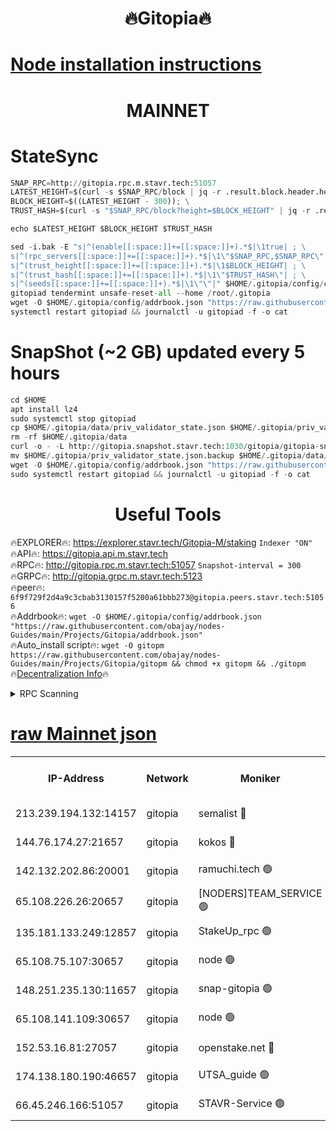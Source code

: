 <h1 align="center"> 🔥Gitopia🔥</h1>

[Node installation instructions](https://github.com/obajay/nodes-Guides/tree/main/Projects/Gitopia)
=

<h1 align="center"> MAINNET</h1>

# StateSync
```python
SNAP_RPC=http://gitopia.rpc.m.stavr.tech:51057
LATEST_HEIGHT=$(curl -s $SNAP_RPC/block | jq -r .result.block.header.height); \
BLOCK_HEIGHT=$((LATEST_HEIGHT - 300)); \
TRUST_HASH=$(curl -s "$SNAP_RPC/block?height=$BLOCK_HEIGHT" | jq -r .result.block_id.hash)

echo $LATEST_HEIGHT $BLOCK_HEIGHT $TRUST_HASH

sed -i.bak -E "s|^(enable[[:space:]]+=[[:space:]]+).*$|\1true| ; \
s|^(rpc_servers[[:space:]]+=[[:space:]]+).*$|\1\"$SNAP_RPC,$SNAP_RPC\"| ; \
s|^(trust_height[[:space:]]+=[[:space:]]+).*$|\1$BLOCK_HEIGHT| ; \
s|^(trust_hash[[:space:]]+=[[:space:]]+).*$|\1\"$TRUST_HASH\"| ; \
s|^(seeds[[:space:]]+=[[:space:]]+).*$|\1\"\"|" $HOME/.gitopia/config/config.toml
gitopiad tendermint unsafe-reset-all --home /root/.gitopia
wget -O $HOME/.gitopia/config/addrbook.json "https://raw.githubusercontent.com/obajay/nodes-Guides/main/Projects/Gitopia/addrbook.json"
systemctl restart gitopiad && journalctl -u gitopiad -f -o cat
```
# SnapShot (~2 GB) updated every 5 hours
```python
cd $HOME
apt install lz4
sudo systemctl stop gitopiad
cp $HOME/.gitopia/data/priv_validator_state.json $HOME/.gitopia/priv_validator_state.json.backup
rm -rf $HOME/.gitopia/data
curl -o - -L http://gitopia.snapshot.stavr.tech:1030/gitopia/gitopia-snap.tar.lz4 | lz4 -c -d - | tar -x -C $HOME/.gitopia --strip-components 2
mv $HOME/.gitopia/priv_validator_state.json.backup $HOME/.gitopia/data/priv_validator_state.json
wget -O $HOME/.gitopia/config/addrbook.json "https://raw.githubusercontent.com/obajay/nodes-Guides/main/Projects/Gitopia/addrbook.json"
sudo systemctl restart gitopiad && journalctl -u gitopiad -f -o cat
```
 <h1 align="center"> Useful Tools</h1>

🔥EXPLORER🔥:      https://explorer.stavr.tech/Gitopia-M/staking  `Indexer "ON"` \
🔥API🔥: 			 		 https://gitopia.api.m.stavr.tech \
🔥RPC🔥:           http://gitopia.rpc.m.stavr.tech:51057              `Snapshot-interval = 300` \
🔥GRPC🔥:          http://gitopia.grpc.m.stavr.tech:5123 \
🔥peer🔥:					 `6f9f729f2d4a9c3cbab3130157f5200a61bbb273@gitopia.peers.stavr.tech:51056` \
🔥Addrbook🔥:    ```wget -O $HOME/.gitopia/config/addrbook.json "https://raw.githubusercontent.com/obajay/nodes-Guides/main/Projects/Gitopia/addrbook.json"``` \
🔥Auto_install script🔥: ```wget -O gitopm https://raw.githubusercontent.com/obajay/nodes-Guides/main/Projects/Gitopia/gitopm && chmod +x gitopm && ./gitopm``` \
🔥[Decentralization Info](https://github.com/obajay/StateSync-snapshots/tree/main/Projects/Gitopia/Decentralization)🔥

<details>
<summary>RPC Scanning</summary>

<h2 align="center"> We scan nodes in real time every 4 hours. And we provide the final result of RPC endpoints.
We cannot influence the operation of these nodes in any way. </h2>


```python
If Voting Power is higher than 0 --> then the Node is a validator of the network and may be subject to attack and be a potential threat to the chain.
```
```python
We marked such validators with a red symbol
```

</details>

[raw Mainnet json](https://rpc-check.gitopm.stavr.tech/gitopm/rpc-gitopm-result.json)
=

<table><tr><th>IP-Address</th><th>Network</th><th>Moniker</th><th>Latest Block Height</th><th>Earliest Block Height</th><th>Catching Up</th><th>Tx Index</th><th>Voting Power</th><th>Scan Time</th></tr><tr><td>213.239.194.132:14157</td><td>gitopia</td><td>semalist 🔴</td><td>11698724</td><td>6071990</td><td>False</td><td>off</td><td>430764</td><td>2024-01-04T07:50:24.507213506UTC</td></tr><tr><td>144.76.174.27:21657</td><td>gitopia</td><td>kokos 🔴</td><td>11698731</td><td>6071990</td><td>False</td><td>off</td><td>936374</td><td>2024-01-04T07:50:36.361429489UTC</td></tr><tr><td>142.132.202.86:20001</td><td>gitopia</td><td>ramuchi.tech 🟢</td><td>11698728</td><td>6548337</td><td>False</td><td>on</td><td>0</td><td>2024-01-04T07:50:31.608478541UTC</td></tr><tr><td>65.108.226.26:20657</td><td>gitopia</td><td>[NODERS]TEAM_SERVICE 🟢</td><td>11698742</td><td>6846001</td><td>False</td><td>on</td><td>0</td><td>2024-01-04T07:50:53.547844185UTC</td></tr><tr><td>135.181.133.249:12857</td><td>gitopia</td><td>StakeUp_rpc 🟢</td><td>11698728</td><td>8010001</td><td>False</td><td>on</td><td>0</td><td>2024-01-04T07:50:31.954629897UTC</td></tr><tr><td>65.108.75.107:30657</td><td>gitopia</td><td>node 🟢</td><td>11698737</td><td>8802845</td><td>False</td><td>on</td><td>0</td><td>2024-01-04T07:50:44.869180442UTC</td></tr><tr><td>148.251.235.130:11657</td><td>gitopia</td><td>snap-gitopia 🟢</td><td>11698728</td><td>9516001</td><td>False</td><td>on</td><td>0</td><td>2024-01-04T07:50:31.328335628UTC</td></tr><tr><td>65.108.141.109:30657</td><td>gitopia</td><td>node 🟢</td><td>11698728</td><td>10145845</td><td>False</td><td>on</td><td>0</td><td>2024-01-04T07:50:31.039055146UTC</td></tr><tr><td>152.53.16.81:27057</td><td>gitopia</td><td>openstake.net 🔴</td><td>11698709</td><td>10455001</td><td>False</td><td>off</td><td>12687</td><td>2024-01-04T07:50:00.384853836UTC</td></tr><tr><td>174.138.180.190:46657</td><td>gitopia</td><td>UTSA_guide 🟢</td><td>11698715</td><td>11194706</td><td>False</td><td>on</td><td>0</td><td>2024-01-04T07:50:09.308758020UTC</td></tr><tr><td>66.45.246.166:51057</td><td>gitopia</td><td>STAVR-Service 🟢</td><td>11698719</td><td>11681001</td><td>False</td><td>on</td><td>0</td><td>2024-01-04T07:50:16.044332839UTC</td></tr></table>
